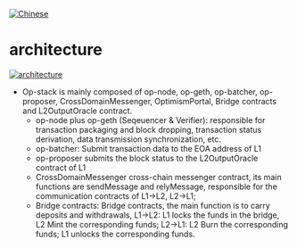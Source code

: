 [![Chinese](https://img.shields.io/badge/Chinese-README-blue)](ReadMe.md)


# architecture

[![architecture](https://github.com/guoshijiang/how-dose-op-stack-work/blob/main/architecture/images/architecture.png)](https://github.com/guoshijiang/how-dose-op-stack-work)


- Op-stack is mainly composed of op-node, op-geth, op-batcher, op-proposer, CrossDomainMessenger, OptimismPortal, Bridge contracts and L2OutputOracle contract.
   - op-node plus op-geth (Seqeuencer & Verifier): responsible for transaction packaging and block dropping, transaction status derivation, data transmission synchronization, etc.
   - op-batcher: Submit transaction data to the EOA address of L1
   - op-proposer submits the block status to the L2OutputOracle contract of L1
   - CrossDomainMessenger cross-chain messenger contract, its main functions are sendMessage and relyMessage, responsible for the communication contracts of L1->L2, L2->L1;
   - Bridge contracts: Bridge contracts, the main function is to carry deposits and withdrawals, L1->L2: L1 locks the funds in the bridge, L2 Mint the corresponding funds; L2->L1: L2 Burn the corresponding funds; L1 unlocks the corresponding funds.